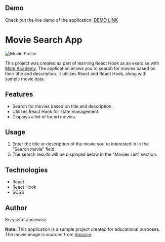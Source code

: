 ## Demo

Check out the live demo of the application: [DEMO LINK](https://spojrzenie.github.io/react_movies-list-filter/)

# Movie Search App

![Movie Poster](https://m.media-amazon.com/images/M/MV5BMjAxMzY3NjcxNF5BMl5BanBnXkFtZTcwNTI5OTM0Mw@@._V1_SX300.jpg)

This project was created as part of learning React Hook as an exercise with [Mate Academy](https://www.mate.academy). The application allows you to search for movies based on their title and description. It utilizes React and React Hook, along with sample movie data.

## Features

- Search for movies based on title and description.
- Utilizes React Hook for state management.
- Displays a list of found movies.

## Usage

1. Enter the title or description of the movie you're interested in in the "Search movie" field.
2. The search results will be displayed below in the "Movies List" section.

## Technologies

- React
- React Hook
- SCSS

## Author

Krzysztof Janiewicz

**Note:** This application is a sample project created for educational purposes. The movie image is sourced from [Amazon](https://www.amazon.com/).
